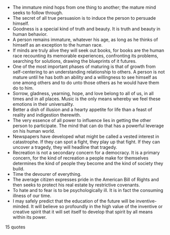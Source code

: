  - The immature mind hops from one thing to another; the mature mind seeks to follow through.
 - The secret of all true persuasion is to induce the person to persuade himself.
 - Goodness is a special kind of truth and beauty. It is truth and beauty in human behavior.
 - A person remains immature, whatever his age, as long as he thinks of himself as an exception to the human race.
 - If minds are truly alive they will seek out books, for books are the human race recounting its memorable experiences, confronting its problems, searching for solutions, drawing the blueprints of it futures.
 - One of the most important phases of maturing is that of growth from self-centering to an understanding relationship to others. A person is not mature until he has both an ability and a willingness to see himself as one among others and to do unto those others as he would have them do to him.
 - Sorrow, gladness, yearning, hope, and love belong to all of us, in all times and in all places. Music is the only means whereby we feel these emotions in their universality.
 - Better a dish of illusion and a hearty appetite for life than a feast of reality and indigestion therewith.
 - The very essence of all power to influence lies in getting the other person to participate. The mind that can do that has a powerful leverage on his human world.
 - Newspapers have developed what might be called a vested interest in catastrophe. If they can spot a fight, they play up that fight. If they can uncover a tragedy, they will headline that tragedy.
 - Recreation is not a secondary concern for a democracy. It is a primary concern, for the kind of recreation a people make for themselves determines the kind of people they become and the kind of society they build.
 - Time the devourer of everything.
 - The average citizen expresses pride in the American Bill of Rights and then seeks to protect his real estate by restrictive covenants.
 - To hate and to fear is to be psychologically ill. It is in fact the consuming illness of our time.
 - I may safely predict that the education of the future will be inventive-minded. It will believe so profoundly in the high value of the inventive or creative spirit that it will set itself to develop that spirit by all means within its power.

15 quotes